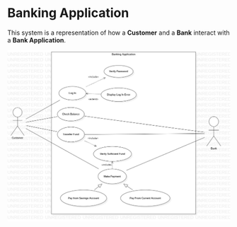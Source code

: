 # **Banking Application**

This system is a representation of how a **Customer** and a **Bank** interact with a **Bank Application**.

![Alternate image text](./BankingApplication.jpg)
